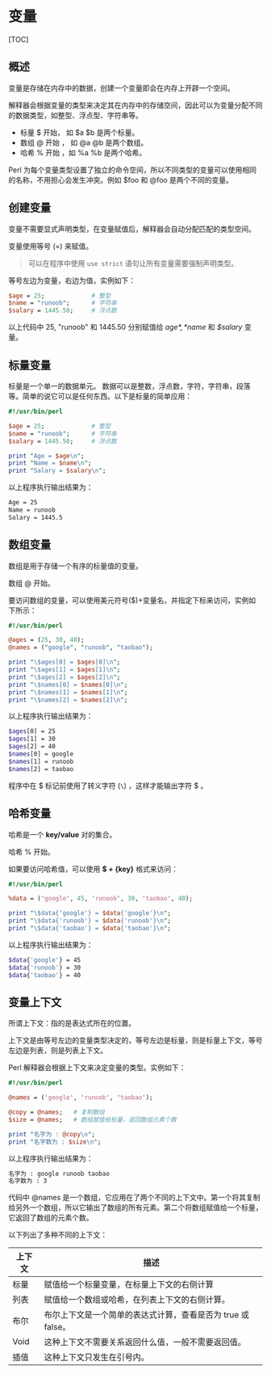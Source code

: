 # 变量

[TOC]

## 概述

变量是存储在内存中的数据，创建一个变量即会在内存上开辟一个空间。

解释器会根据变量的类型来决定其在内存中的存储空间，因此可以为变量分配不同的数据类型，如整型、浮点型、字符串等。

- 标量 $ 开始， 如 $a $b 是两个标量。
- 数组 @ 开始 ， 如 @a @b 是两个数组。
- 哈希 % 开始 ，如 %a  %b 是两个哈希。

Perl 为每个变量类型设置了独立的命令空间，所以不同类型的变量可以使用相同的名称，不用担心会发生冲突。例如 $foo 和 @foo 是两个不同的变量。

## 创建变量

变量不需要显式声明类型，在变量赋值后，解释器会自动分配匹配的类型空间。

变量使用等号 (=) 来赋值。

> 可以在程序中使用 `use strict` 语句让所有变量需要强制声明类型。

等号左边为变量，右边为值，实例如下：

```perl
$age = 25;             # 整型
$name = "runoob";      # 字符串
$salary = 1445.50;     # 浮点数
```

以上代码中 25, "runoob" 和  1445.50 分别赋值给 *$age*, *$name* 和 *$salary* 变量。

## 标量变量

标量是一个单一的数据单元。 数据可以是整数，浮点数，字符，字符串，段落等。简单的说它可以是任何东西。以下是标量的简单应用：

```perl
#!/usr/bin/perl

$age = 25;             # 整型
$name = "runoob";      # 字符串
$salary = 1445.50;     # 浮点数

print "Age = $age\n";
print "Name = $name\n";
print "Salary = $salary\n";
```

以上程序执行输出结果为：

```bash
Age = 25
Name = runoob
Salary = 1445.5
```

## 数组变量

数组是用于存储一个有序的标量值的变量。

数组 @ 开始。

要访问数组的变量，可以使用美元符号($)+变量名，并指定下标来访问，实例如下所示：

```perl
#!/usr/bin/perl

@ages = (25, 30, 40);
@names = ("google", "runoob", "taobao");

print "\$ages[0] = $ages[0]\n";
print "\$ages[1] = $ages[1]\n";
print "\$ages[2] = $ages[2]\n";
print "\$names[0] = $names[0]\n";
print "\$names[1] = $names[1]\n";
print "\$names[2] = $names[2]\n";
```

以上程序执行输出结果为：

```bash
$ages[0] = 25
$ages[1] = 30
$ages[2] = 40
$names[0] = google
$names[1] = runoob
$names[2] = taobao
```

程序中在 $ 标记前使用了转义字符 (`\`) ，这样才能输出字符 $ 。

## 哈希变量

哈希是一个 **key/value** 对的集合。

哈希 % 开始。

如果要访问哈希值，可以使用 **$ + {key}** 格式来访问：

```perl
#!/usr/bin/perl

%data = ('google', 45, 'runoob', 30, 'taobao', 40);

print "\$data{'google'} = $data{'google'}\n";
print "\$data{'runoob'} = $data{'runoob'}\n";
print "\$data{'taobao'} = $data{'taobao'}\n";
```

以上程序执行输出结果为：

```bash
$data{'google'} = 45
$data{'runoob'} = 30
$data{'taobao'} = 40
```

## 变量上下文

所谓上下文：指的是表达式所在的位置。

上下文是由等号左边的变量类型决定的，等号左边是标量，则是标量上下文，等号左边是列表，则是列表上下文。

Perl 解释器会根据上下文来决定变量的类型。实例如下：

```perl
#!/usr/bin/perl

@names = ('google', 'runoob', 'taobao');

@copy = @names;   # 复制数组
$size = @names;   # 数组赋值给标量，返回数组元素个数

print "名字为 : @copy\n";
print "名字数为 : $size\n";
```

以上程序执行输出结果为：

```bash
名字为 : google runoob taobao
名字数为 : 3
```

代码中 @names 是一个数组，它应用在了两个不同的上下文中。第一个将其复制给另外一个数组，所以它输出了数组的所有元素。第二个将数组赋值给一个标量，它返回了数组的元素个数。

以下列出了多种不同的上下文：

| 上下文 | 描述                                                         |
| ------ | ------------------------------------------------------------ |
| 标量   | 赋值给一个标量变量，在标量上下文的右侧计算                   |
| 列表   | 赋值给一个数组或哈希，在列表上下文的右侧计算。               |
| 布尔   | 布尔上下文是一个简单的表达式计算，查看是否为 true 或 false。 |
| Void   | 这种上下文不需要关系返回什么值，一般不需要返回值。           |
| 插值   | 这种上下文只发生在引号内。                                   |